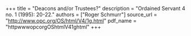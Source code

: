 +++
title = "Deacons and/or Trustees?"
description = "Ordained Servant 4 no. 1 (1995): 20-22."
authors = ["Roger Schmurr"]
source_url = "http://www.opc.org/OS/html/V4/1g.html"
pdf_name = "httpwwwopcorgOShtmlV41ghtml"
+++
